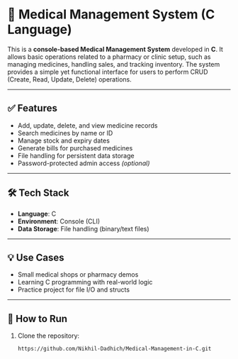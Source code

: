 # 📌 Medical Management System (C Language)

This is a **console-based Medical Management System** developed in **C**. It allows basic operations related to a pharmacy or clinic setup, such as managing medicines, handling sales, and tracking inventory. The system provides a simple yet functional interface for users to perform CRUD (Create, Read, Update, Delete) operations.

---

## ✅ Features

- Add, update, delete, and view medicine records  
- Search medicines by name or ID  
- Manage stock and expiry dates  
- Generate bills for purchased medicines  
- File handling for persistent data storage  
- Password-protected admin access *(optional)*

---

## 🛠️ Tech Stack

- **Language**: C  
- **Environment**: Console (CLI)  
- **Data Storage**: File handling (binary/text files)

---

## 💡 Use Cases

- Small medical shops or pharmacy demos  
- Learning C programming with real-world logic  
- Practice project for file I/O and structs

---

## 📁 How to Run

1. Clone the repository:

   ```bash
   https://github.com/Nikhil-Dadhich/Medical-Management-in-C.git

